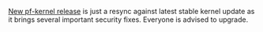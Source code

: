 [New pf-kernel
release](https://pf.natalenko.name/sources/4.11/patch-4.11-pf6.xz) is just a
resync against latest stable kernel update as it brings several important
security fixes. Everyone is advised to upgrade.

